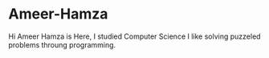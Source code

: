# Ameer-Hamza
Hi  Ameer Hamza is Here,  I studied Computer Science I like solving puzzeled problems throung programming.
